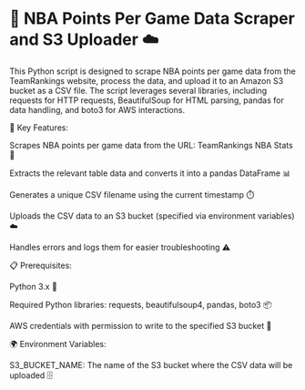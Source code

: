 # 🏀 NBA Points Per Game Data Scraper and S3 Uploader ☁️

This Python script is designed to scrape NBA points per game data from the TeamRankings website, process the data, and upload it to an Amazon S3 bucket as a CSV file. The script leverages several libraries, including requests for HTTP requests, BeautifulSoup for HTML parsing, pandas for data handling, and boto3 for AWS interactions.

🔑 Key Features:

Scrapes NBA points per game data from the URL: TeamRankings NBA Stats 🏀

Extracts the relevant table data and converts it into a pandas DataFrame 📊

Generates a unique CSV filename using the current timestamp ⏱️

Uploads the CSV data to an S3 bucket (specified via environment variables) ☁️

Handles errors and logs them for easier troubleshooting ⚠️

📋 Prerequisites:

Python 3.x 🐍

Required Python libraries: requests, beautifulsoup4, pandas, boto3 📦

AWS credentials with permission to write to the specified S3 bucket 🔑

🌍 Environment Variables:

S3_BUCKET_NAME: The name of the S3 bucket where the CSV data will be uploaded 🗄️